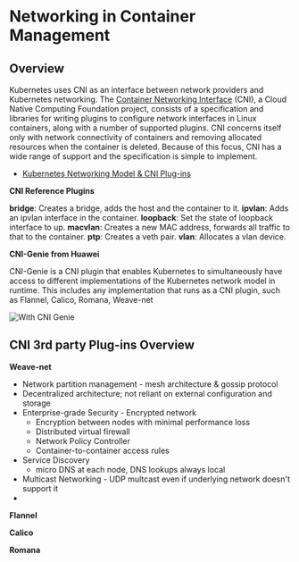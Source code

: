 # Networking in Container Management

## Overview
Kubernetes uses CNI as an interface between network providers and Kubernetes networking.  The [Container Networking Interface](https://github.com/containernetworking/cni) (CNI), a Cloud Native Computing Foundation project, consists of a specification and libraries for writing plugins to configure network interfaces in Linux containers, along with a number of supported plugins. CNI concerns itself only with network connectivity of containers and removing allocated resources when the container is deleted. Because of this focus, CNI has a wide range of support and the specification is simple to implement.

* [Kubernetes Networking Model & CNI Plug-ins](https://kubernetes.io/docs/concepts/cluster-administration/networking/)

**CNI Reference Plugins**

**bridge**: Creates a bridge, adds the host and the container to it.
**ipvlan**: Adds an ipvlan interface in the container.
**loopback**: Set the state of loopback interface to up.
**macvlan**: Creates a new MAC address, forwards all traffic to that to the container.
**ptp**: Creates a veth pair.
**vlan**: Allocates a vlan device.

**CNI-Genie from Huawei**

CNI-Genie is a CNI plugin that enables Kubernetes to simultaneously have access to different implementations of the Kubernetes network model in runtime. This includes any implementation that runs as a CNI plugin, such as Flannel, Calico, Romana, Weave-net

![With CNI Genie](https://raw.githubusercontent.com/Huawei-PaaS/CNI-Genie/master/docs/multiple-cni-plugins/what-cni-genie.png)

## CNI 3rd party Plug-ins Overview

**Weave-net**
  - Network partition management - mesh architecture & gossip protocol
  - Decentralized architecture; not reliant on external configuration and storage
  - Enterprise-grade Security - Encrypted network
    - Encryption between nodes with minimal performance loss
    - Distributed virtual firewall
    - Network Policy Controller
    - Container-to-container access rules
  - Service Discovery
    - micro DNS at each node, DNS lookups always local
  - Multicast Networking - UDP multcast even if underlying network doesn't support it
  - 
**Flannel**

**Calico**

**Romana**